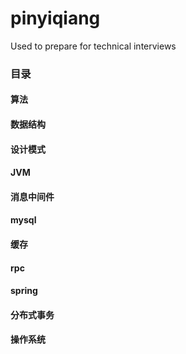 # pinyiqiang
Used to prepare for technical interviews


### 目录

#### 算法
#### 数据结构
#### 设计模式
#### JVM
#### 消息中间件
#### mysql
#### 缓存
#### rpc
#### spring
#### 分布式事务
#### 操作系统